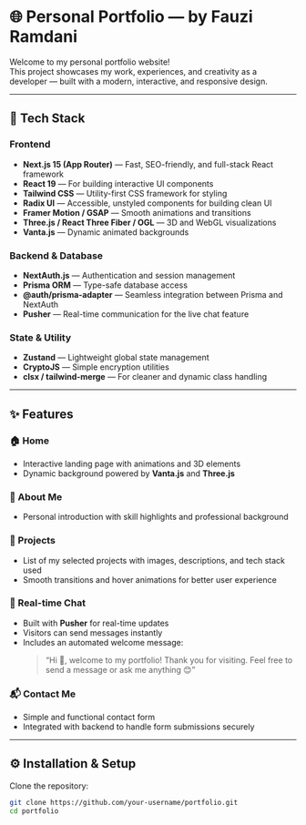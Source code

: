 # 🌐 Personal Portfolio — by Fauzi Ramdani

Welcome to my personal portfolio website!  
This project showcases my work, experiences, and creativity as a developer — built with a modern, interactive, and responsive design.

---

## 🚀 Tech Stack

### Frontend
- **Next.js 15 (App Router)** — Fast, SEO-friendly, and full-stack React framework  
- **React 19** — For building interactive UI components  
- **Tailwind CSS** — Utility-first CSS framework for styling  
- **Radix UI** — Accessible, unstyled components for building clean UI  
- **Framer Motion / GSAP** — Smooth animations and transitions  
- **Three.js / React Three Fiber / OGL** — 3D and WebGL visualizations  
- **Vanta.js** — Dynamic animated backgrounds  

### Backend & Database
- **NextAuth.js** — Authentication and session management  
- **Prisma ORM** — Type-safe database access  
- **@auth/prisma-adapter** — Seamless integration between Prisma and NextAuth  
- **Pusher** — Real-time communication for the live chat feature  

### State & Utility
- **Zustand** — Lightweight global state management  
- **CryptoJS** — Simple encryption utilities  
- **clsx / tailwind-merge** — For cleaner and dynamic class handling  

---

## ✨ Features

### 🏠 Home
- Interactive landing page with animations and 3D elements
- Dynamic background powered by **Vanta.js** and **Three.js**

### 👤 About Me
- Personal introduction with skill highlights and professional background

### 💼 Projects
- List of my selected projects with images, descriptions, and tech stack used
- Smooth transitions and hover animations for better user experience

### 💬 Real-time Chat
- Built with **Pusher** for real-time updates  
- Visitors can send messages instantly  
- Includes an automated welcome message:
  > “Hi 👋, welcome to my portfolio! Thank you for visiting. Feel free to send a message or ask me anything 😊”

### 📬 Contact Me
- Simple and functional contact form  
- Integrated with backend to handle form submissions securely

---

## ⚙️ Installation & Setup

Clone the repository:

```bash
git clone https://github.com/your-username/portfolio.git
cd portfolio
